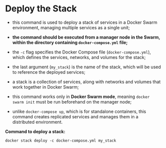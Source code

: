 # Deploy the Stack

- this command is used to deploy a stack of services in a Docker Swarm environment, managing multiple services as a single unit;
- **the command should be executed from a manager node in the Swarm, within the directory containing `docker-compose.yml` file;**
- the `-c` flag specifies the Docker Compose file (`docker-compose.yml`), which defines the services, networks, and volumes for the stack;


- the last argument (`my_stack`) is the name of the stack, which will be used to reference the deployed services;
- a stack is a collection of services, along with networks and volumes that work together in Docker Swarm;
- this command works only in **Docker Swarm mode**, meaning `docker swarm init` must be run beforehand on the manager node;
 

- unlike `docker-compose up`, which is for standalone containers, this command creates replicated services and manages them in a distributed environment.

**Command to deploy a stack:**

```commandline
docker stack deploy -c docker-compose.yml my_stack
```

